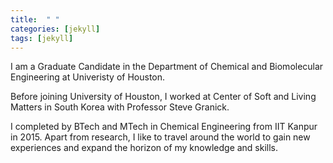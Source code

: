 ```yaml
---
title:  " "
categories: [jekyll]
tags: [jekyll]
---
```

I am a Graduate Candidate in the Department of Chemical and Biomolecular Engineering at Univeristy of Houston. 

Before joining University of Houston, I worked at Center of Soft and Living Matters in South Korea with Professor Steve Granick. 

I completed by BTech and MTech in Chemical Engineering from IIT Kanpur in 2015. Apart from research, I like to travel around the world to gain new experiences and expand the horizon of my knowledge and skills.   
